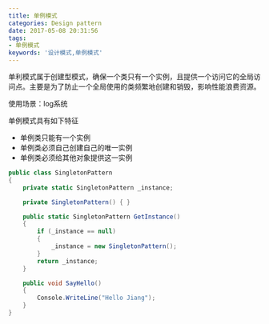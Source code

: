 ```yaml
---
title: 单例模式
categories: Design pattern
date: 2017-05-08 20:31:56
tags:
- 单例模式
keywords: '设计模式,单例模式'
---
```

单利模式属于创建型模式，确保一个类只有一个实例，且提供一个访问它的全局访问点。主要是为了防止一个全局使用的类频繁地创建和销毁，影响性能浪费资源。

使用场景：log系统

单例模式具有如下特征

- 单例类只能有一个实例
- 单例类必须自己创建自己的唯一实例
- 单例类必须给其他对象提供这一实例

``` C#
public class SingletonPattern
{
    private static SingletonPattern _instance;

    private SingletonPattern() { }

    public static SingletonPattern GetInstance()
    {
        if (_instance == null)
        {
            _instance = new SingletonPattern();
        }
        return _instance;
    }

    public void SayHello()
    {
        Console.WriteLine("Hello Jiang");
    }
}
```
